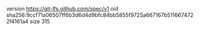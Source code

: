 version https://git-lfs.github.com/spec/v1
oid sha256:9ccf71a06507ff6b3d6d4d9bfc84bb5855f9725a667167b5116674722f4161a4
size 315
